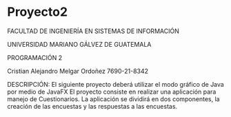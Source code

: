 # Proyecto2
FACULTAD DE INGENIERÍA EN SISTEMAS DE INFORMACIÓN

UNIVERSIDAD MARIANO GÁLVEZ DE GUATEMALA

PROGRAMACIÓN 2

Cristian Alejandro Melgar Ordoñez 7690-21-8342

DESCRIPCIÓN: El siguiente proyecto deberá utilizar el modo gráfico de Java por medio de JavaFX El proyecto consiste en realizar una aplicación 
para manejo de Cuestionarios. La aplicación se dividirá en dos componentes, la creación de las encuestas y las respuestas a las encuestas.
